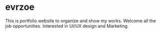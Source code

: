 # evrzoe
This is portfolio website to organize and show my works.
Welcome all the job opportunities. 
Interested in UI/UX design and Marketing.
